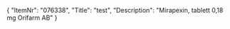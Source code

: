 {
  "ItemNr": "076338",
  "Title": "test",
  "Description": "Mirapexin, tablett 0,18 mg Orifarm AB"
}